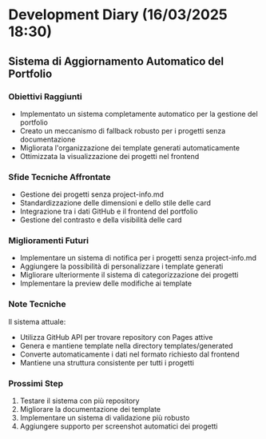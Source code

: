 # Development Diary (16/03/2025 18:30)

## Sistema di Aggiornamento Automatico del Portfolio

### Obiettivi Raggiunti
- Implementato un sistema completamente automatico per la gestione del portfolio
- Creato un meccanismo di fallback robusto per i progetti senza documentazione
- Migliorata l'organizzazione dei template generati automaticamente
- Ottimizzata la visualizzazione dei progetti nel frontend

### Sfide Tecniche Affrontate
- Gestione dei progetti senza project-info.md
- Standardizzazione delle dimensioni e dello stile delle card
- Integrazione tra i dati GitHub e il frontend del portfolio
- Gestione del contrasto e della visibilità delle card

### Miglioramenti Futuri
- Implementare un sistema di notifica per i progetti senza project-info.md
- Aggiungere la possibilità di personalizzare i template generati
- Migliorare ulteriormente il sistema di categorizzazione dei progetti
- Implementare la preview delle modifiche ai template

### Note Tecniche
Il sistema attuale:
- Utilizza GitHub API per trovare repository con Pages attive
- Genera e mantiene template nella directory templates/generated
- Converte automaticamente i dati nel formato richiesto dal frontend
- Mantiene una struttura consistente per tutti i progetti

### Prossimi Step
1. Testare il sistema con più repository
2. Migliorare la documentazione dei template
3. Implementare un sistema di validazione più robusto
4. Aggiungere supporto per screenshot automatici dei progetti